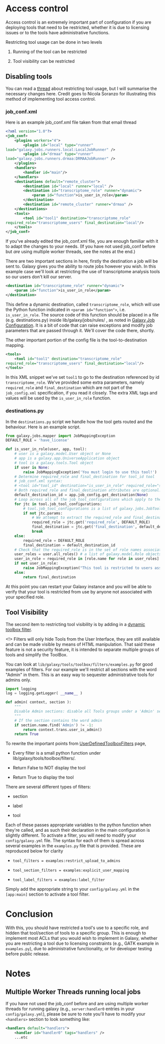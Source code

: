 # Access control

Access control is an extremely important part of configuration if you are deploying tools that need to be restricted, whether it is due to licensing issues or to the tools have administrative functions.

Restricting tool usage can be done in two levels

1. Running of the tool can be restricted

2. Tool visibility can be restricted

## Disabling tools

You can read a [thread](https://lists.galaxyproject.org/archives/list/galaxy-dev@lists.galaxyproject.org/thread/KVZ3FUDZBX4ZMPM6B5DMZ4TNYK4A6OPD/#QJ2LWTX2QGXQKX3XXFZCSAZCB7ZDCGIW) about restricting tool usage, but I will summarise the necessary changes here. Credit goes to Nicola Soranzo for illustrating this method of implementing tool access control.

### job_conf.xml

Here is an example job_conf.xml file taken from that email thread

```xml
<?xml version="1.0"?>
<job_conf>
    <plugins workers="4">
        <plugin id="local" type="runner"
load="galaxy.jobs.runners.local:LocalJobRunner" />
        <plugin id="drmaa" type="runner"
load="galaxy.jobs.runners.drmaa:DRMAAJobRunner" />
    </plugins>
    <handlers>
        <handler id="main"/>
    </handlers>
    <destinations default="remote_cluster">
        <destination id="local" runner="local" />
        <destination id="transcriptome_role" runner="dynamic">
            <param id="function">is_user_in_role</param>
        </destination>
        <destination id="remote_cluster" runner="drmaa" /> 
    </destinations>
    <tools>
        <tool id="tool1" destination="transcriptome_role"
required_role="transcriptome_users" final_destination="local"/>
    </tools>
</job_conf>
```


If you've already edited the job_conf.xml file, you are enough familiar with it to adapt the changes to your needs. (If you have not used job_conf before but *are* using multiple worker threads, see the notes at the end.)

There are two important sections in here, firstly the destination a job will be sent to. Galaxy gives you the ability to route jobs however you wish. In this example case we'll look at restricting the use of transcriptome analysis tools so our users don't kill our server.

```xml
<destination id="transcriptome_role" runner="dynamic">
    <param id="function">is_user_in_role</param>
</destination>
```


This define a dynamic destination, called `transcriptome_role`, which will use the Python function indicated in `<param id="function">`, i.e. `is_user_in_role`. The source code of this function should be placed in a file (e.g. destinations.py) inside lib/galaxy/jobs/rules/ , as noted in [Galaxy Job Configuration](http://wiki.galaxyproject.org/Admin/Config/Jobs#Dynamic_Destination_Mapping). It is a bit of code that can raise exceptions and modify job parameters that are passed through it. We'll cover the code there, shortly.

The other important portion of the config file is the tool-to-destination mapping.

```xml
<tools>
    <tool id="tool1" destination="transcriptome_role"
required_role="transcriptome_users" final_destination="local"/>
</tools>
```


In this XML snippet we've set `tool1` to go to the destination referenced by id `transcriptome_role`. We've provided some extra parameters, namely `required_role` and `final_destination` which are not part of the `job_config.xml` specification, if you read it closely. The extra XML tags and values will be used by the `is_user_in_role` function.

### destinations.py

In the `destinations.py` script we handle how the tool gets routed and the behaviour. Here is an example script.

```python
from galaxy.jobs.mapper import JobMappingException
DEFAULT_ROLE = 'have_license'

def is_user_in_role(user, app, tool):
    # user is a galaxy.model.User object or None
    # app is a galaxy.app.UniverseApplication object
    # tool is a galaxy.tools.Tool object
    if user is None:
        raise JobMappingException('You must login to use this tool!')
    # Determine required_role and final_destination for tool_id tool
    # job_conf.xml syntax:
    # <tool id="tool_id" destination="is_user_in_role" required_role="special_users" final_destination="special_queue"/>
    # Both required_role and final_destination attributes are optional.
    default_destination_id = app.job_config.get_destination(None)
    # Loop across all of the job_tool_configurations which apply to the tool in question
    for jtc in tool.job_tool_configurations:
        # tool.job_tool_configurations is a list of galaxy.jobs.JobToolConfiguration objects
        if not jtc.params:
            # We attempt to extract the required_role and final_destination variables from the <tool> XML element
            required_role = jtc.get('required_role', DEFAULT_ROLE)
            final_destination = jtc.get('final_destination', default_destination_id)
            break
    else:
        required_role = DEFAULT_ROLE
        final_destination = default_destination_id
    # Check that the required_role is in the set of role names associated with the user
    user_roles = user.all_roles() # a list of galaxy.model.Role objects
    user_in_role = required_role in [role.name for role in user_roles]
    if not user_in_role:
        raise JobMappingException("This tool is restricted to users associated with the '%s' role, please contact a site administrator to be authorized!" % required_role)
    else:
        return final_destination
```


At this point you can restart your Galaxy instance and you will be able to verify that your tool is restricted from use by anyone not associated with your specified role.

## Tool Visibility

The second item to restricting tool visibility is by adding in a [dynamic toolbox filter](http://wiki.galaxyproject.org/UserDefinedToolboxFilters#For_Administrators).

<!>  Filters will only hide Tools from the User Interface, they are still available and can be made visible by means of HTML manipulation. That said these feature is not a security feature, it is intended to separate multiple groups of tools and simplify the ToolBox.

You can look at `lib/galaxy/tools/toolbox/filters/examples.py` for good examples of filters. For our example we'll restrict all sections with the word "Admin" in them. This is an easy way to sequester administrative tools for admins only. 

```python
import logging
log = logging.getLogger( __name__ )

def admin( context, section ):
    """
    Disable Admin sections: disable all Tools groups under a 'Admin' section when enabled.
    """
    # If the section contains the word admin
    if section.name.find('Admin') != -1:
        return context.trans.user_is_admin()
    return True
```


To rewrite the important points from [UserDefinedToolboxFilters](/src/user-defined-toolbox-filters/index.md) page, 

* Every filter is a small python function under lib/galaxy/tools/toolbox/filters/. 

* Return False to NOT display the tool

* Return True to display the tool

There are several different types of filters:

* section

* label

* tool

Each of these passes appropriate variables to the python function when they're called, and as such their declaration in the main configuration is slightly different. To activate a filter, you will need to modify your `config/galaxy.yml` file. The syntax for each of them is spread across several examples in the `examples.py` file that is provided. These are reproduced below for clarity

* `tool_filters = examples:restrict_upload_to_admins`

* `tool_section_filters = examples:explicit_user_mapping`

* `tool_label_filters = examples:label_filter`

Simply add the appropriate string to your `config/galaxy.yml` in the `[app:main]` section to activate a tool filter. 

# Conclusion

With this, you should have restricted a tool's use to a specific role, and hidden that tool/section of tools to a specific group. This is enough to implement most ACLs that you would wish to implement in Galaxy, whether you are restricting a tool due to licensing constraints (e.g., GATK example in `examples.py`), due to administrative functionality, or for developer testing before public release.

# Notes

## Multiple Worker Threads running local jobs

If you have not used the job_conf before and are using multiple worker threads for running galaxy (e.g., `server:handler0` entries in your `config/galaxy.yml`), please be sure to note you'll have to modify your `<handlers>` section to look something like:

```xml
<handlers default="handlers">
    <handler id="handler0" tags="handlers" />
    ...etc
```
